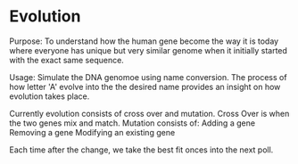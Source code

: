 # Evolution

Purpose:
  To understand how the human gene become the way it is today where everyone has unique but very similar genome when it initially started with the exact same sequence. 
  
Usage:
  Simulate the DNA genomoe using name conversion. The process of how letter 'A' evolve into the the desired name provides an insight on how evolution takes place. 
  
  Currently evolution consists of cross over and mutation. 
    Cross Over is when the two genes mix and match. 
    Mutation consists of:
      Adding a gene
      Removing a gene
      Modifying an existing gene
   
   Each time after the change, we take the best fit onces into the next poll.
   
